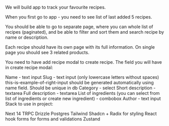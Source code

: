 We will build app to track your favourite recipes.

When you first go to app - you need to see list of last added 5 recipes.

You should be able to go to separate page, where you can whole list of recipes (paginated), and be able to filter and sort them and search recipe by name or description.

Each recipe should have its own page with its full information. On single page you should see 3 related products.

You need to have add recipe modal to create recipe. The field you will have in create recipe modal:

Name - text input
Slug - text input (only lowercase letters without spaces) this-is-example-of-right-input should be generated automatically using name field. Should be unique in db
Category - select
Short description - textarea
Full description - textarea
List of ingredients (you can select from list of ingredients or create new ingredient) - combobox
Author - text input
Stack to use in project:

Next 14
TRPC
Drizzle
Postgres
Tailwind
Shadcn + Radix for styling
React hook forms for forms and validations
Zustand